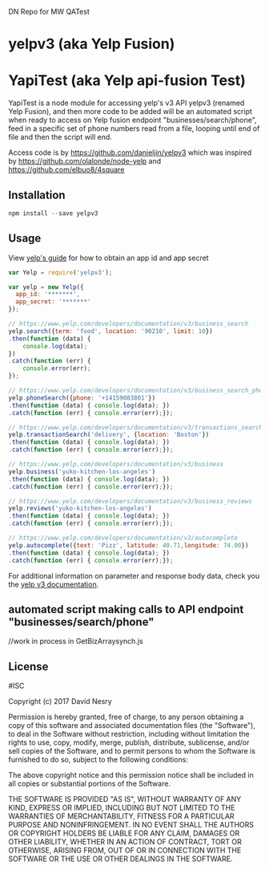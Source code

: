 DN Repo for MW QATest
# yelpv3 (aka Yelp Fusion)

# YapiTest (aka Yelp api-fusion Test)
YapiTest is a node module for accessing yelp's v3 API yelpv3 (renamed Yelp Fusion), and then more code to be added will be an automated script when ready to access on Yelp fusion endpoint "businesses/search/phone", feed in a specific set of phone numbers read from a file, looping until end of file and then the script will end.

Access code is by https://github.com/danieljin/yelpv3 which was inspired by https://github.com/olalonde/node-yelp and https://github.com/elbuo8/4square
  

## Installation
```javascript
npm install --save yelpv3
```

## Usage
View [yelp's guide](https://www.yelp.com/developers/documentation/v3/get_started) for how to obtain an app id and app secret

```javascript
var Yelp = require('yelpv3');

var yelp = new Yelp({
  app_id: '*******',
  app_secret: '*******'
});

// https://www.yelp.com/developers/documentation/v3/business_search
yelp.search({term: 'food', location: '90210', limit: 10})
.then(function (data) {
    console.log(data);
})
.catch(function (err) {
    console.error(err);
});

// https://www.yelp.com/developers/documentation/v3/business_search_phone
yelp.phoneSearch({phone: '+14159083801'})
.then(function (data) { console.log(data); })
.catch(function (err) { console.error(err);});

// https://www.yelp.com/developers/documentation/v3/transactions_search
yelp.transactionSearch('delivery', {location: 'Boston'})
.then(function (data) { console.log(data); })
.catch(function (err) { console.error(err);});

// https://www.yelp.com/developers/documentation/v3/business
yelp.business('yuko-kitchen-los-angeles')
.then(function (data) { console.log(data); })
.catch(function (err) { console.error(err);});

// https://www.yelp.com/developers/documentation/v3/business_reviews
yelp.reviews('yuko-kitchen-los-angeles')
.then(function (data) { console.log(data); })
.catch(function (err) { console.error(err);});

// https://www.yelp.com/developers/documentation/v3/autocomplete
yelp.autocomplete({text: 'Pizz', latitude: 40.71,longitude: 74.00})
.then(function (data) { console.log(data); })
.catch(function (err) { console.error(err);});
```
For additional information on parameter and response body data, check you the [yelp v3 documentation](https://www.yelp.com/developers/documentation/v3).

## automated script making calls to API endpoint "businesses/search/phone"

//work in process in GetBizArraysynch.js




## License
#ISC

Copyright (c) 2017 David Nesry

Permission is hereby granted, free of charge, to any person obtaining a copy
of this software and associated documentation files (the "Software"), to deal
in the Software without restriction, including without limitation the rights
to use, copy, modify, merge, publish, distribute, sublicense, and/or sell
copies of the Software, and to permit persons to whom the Software is
furnished to do so, subject to the following conditions:

The above copyright notice and this permission notice shall be included in all
copies or substantial portions of the Software.

THE SOFTWARE IS PROVIDED "AS IS", WITHOUT WARRANTY OF ANY KIND, EXPRESS OR
IMPLIED, INCLUDING BUT NOT LIMITED TO THE WARRANTIES OF MERCHANTABILITY,
FITNESS FOR A PARTICULAR PURPOSE AND NONINFRINGEMENT. IN NO EVENT SHALL THE
AUTHORS OR COPYRIGHT HOLDERS BE LIABLE FOR ANY CLAIM, DAMAGES OR OTHER
LIABILITY, WHETHER IN AN ACTION OF CONTRACT, TORT OR OTHERWISE, ARISING FROM,
OUT OF OR IN CONNECTION WITH THE SOFTWARE OR THE USE OR OTHER DEALINGS IN THE
SOFTWARE.

